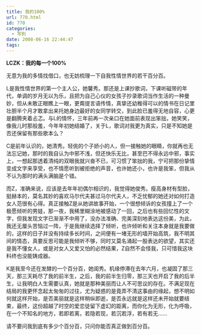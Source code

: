 ```yaml
---
title: 我的100%
url: 770.html
id: 770
categories:
  - 写到
date: 2008-06-16 22:44:47
tags:
---
```


**LCZK：我的每一个100%**

  
无意为我的多情找借口，也无妨梳理一下自我性情世界的若干百分百。  
  
L是我性情世界的第一个主人公，她馨秀。那还是上课抄歌词，下课听磁带的年代，单调的岁月无以为乐，且把为自己心仪的女孩子抄录歌词当作生活的一种曼妙，但从未敢正眼瞧上一眼，更甭提言语传情，真挚还幼稚得可以的情书在日记里壮胆半个月才敢拿出来托她身边最好的女同学转交，到此脸已羞得无地自容，心更是翻腾夹着忐忑。与L的情怀，三年前再一次亲口在她面前表现出笨拙，她笑笑，像我儿时那般羞，今年年初她结婚了，关于L，歌词对我更为真实，只是不知她是否还保留有那些歌本么？  
  
C是前年认识的，她清秀。轻佻的个子娇小的人，但一接触她的眼睛，你就再也无法忘记她，那时的我自认为中邪不浅，但还快乐无比，甚至巴不得永远中邪，事实上，一想起那透着清纯的双眼我就兴奋不已，可习惯了笨拙的我，宁可把那份挚情变成文字来享受，也不情愿听到被拒绝的声音，也许她还小，也许是我笨，但我从不认为那时的满头满脑是个错。  
  
而Z，准确来说，应该是去年年初偶尔相识的，我觉得她俊秀。瘦高身材有型脸，挺赫本的，莫名其妙的喜欢马尔代夫甚过马尔代夫人，不乏忧郁的她还对如何打造女人范很有心得。真正接触Z是从她讲故事开始，一个很想倾诉的女孩撞上了一个极愿倾听的男娃，那一夜，我稀里糊涂地被感动了一回，之后也有些回忆性的文字，但我发现文字已渐渐不中用了，没办法准确、完美深刻地表达这份美，为此，我还无厘头苦恼过一阵，于是我继续选择了倾听，也许倾听和关注本身就是我要做的，这样的日子并没有持续多长时间，之间便有一堵无形的墙开始高筑，我不明其间的情态，真要反思可能是我倾听不够，同时又莫名涌起一股表达的欲望，其实还是我不懂女人，或是对女人又爱又怕的必然结果，Z自然不会怪我，只可惜我这块料终也没能铸成器。  
  
K是我至今还在发酵的一个百分百，她闺秀。机缘停滞在去年六月，也凝固了那三天，那三天耗尽了我的前半生，之后，我的前半生归零，那三天也开启了我的后半生，让我明白人生需要认真，她就是那种美丽而让人不可思议的存在。不满足现在结局的我更怀念起太匆匆的过往，尤为疑惑的是竟弄不清这事由的缘起，想不明如何就这样开始，是否美丽就是这样稍纵即逝，是否永远就是这样还未开始就要结束，最终，这份超越了时空的爱恋徒留下虚幻的距离，而你化为无形，化为呼吸，在一个不知名的地方，若即若离，若隐若现，若沉若浮，若有若无……  
  
请不要问我到底有多少个百分百，只问你能否真正做到百分百。